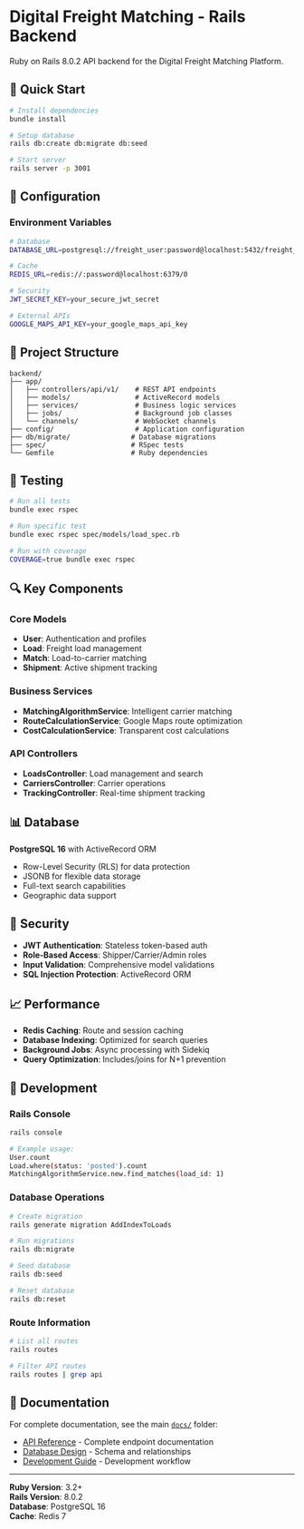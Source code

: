 # Digital Freight Matching - Rails Backend

Ruby on Rails 8.0.2 API backend for the Digital Freight Matching Platform.

## 🚀 Quick Start

```bash
# Install dependencies
bundle install

# Setup database
rails db:create db:migrate db:seed

# Start server
rails server -p 3001
```

## 🔧 Configuration

### Environment Variables
```bash
# Database
DATABASE_URL=postgresql://freight_user:password@localhost:5432/freight_matching

# Cache
REDIS_URL=redis://:password@localhost:6379/0

# Security
JWT_SECRET_KEY=your_secure_jwt_secret

# External APIs
GOOGLE_MAPS_API_KEY=your_google_maps_api_key
```

## 📁 Project Structure

```
backend/
├── app/
│   ├── controllers/api/v1/    # REST API endpoints
│   ├── models/                # ActiveRecord models
│   ├── services/              # Business logic services
│   ├── jobs/                  # Background job classes
│   └── channels/              # WebSocket channels
├── config/                    # Application configuration
├── db/migrate/               # Database migrations
├── spec/                     # RSpec tests
└── Gemfile                   # Ruby dependencies
```

## 🧪 Testing

```bash
# Run all tests
bundle exec rspec

# Run specific test
bundle exec rspec spec/models/load_spec.rb

# Run with coverage
COVERAGE=true bundle exec rspec
```

## 🔍 Key Components

### Core Models
- **User**: Authentication and profiles
- **Load**: Freight load management
- **Match**: Load-to-carrier matching
- **Shipment**: Active shipment tracking

### Business Services
- **MatchingAlgorithmService**: Intelligent carrier matching
- **RouteCalculationService**: Google Maps route optimization
- **CostCalculationService**: Transparent cost calculations

### API Controllers
- **LoadsController**: Load management and search
- **CarriersController**: Carrier operations
- **TrackingController**: Real-time shipment tracking

## 📊 Database

**PostgreSQL 16** with ActiveRecord ORM
- Row-Level Security (RLS) for data protection
- JSONB for flexible data storage
- Full-text search capabilities
- Geographic data support

## 🔐 Security

- **JWT Authentication**: Stateless token-based auth
- **Role-Based Access**: Shipper/Carrier/Admin roles
- **Input Validation**: Comprehensive model validations
- **SQL Injection Protection**: ActiveRecord ORM

## 📈 Performance

- **Redis Caching**: Route and session caching
- **Database Indexing**: Optimized for search queries
- **Background Jobs**: Async processing with Sidekiq
- **Query Optimization**: Includes/joins for N+1 prevention

## 🚀 Development

### Rails Console
```bash
rails console

# Example usage:
User.count
Load.where(status: 'posted').count
MatchingAlgorithmService.new.find_matches(load_id: 1)
```

### Database Operations
```bash
# Create migration
rails generate migration AddIndexToLoads

# Run migrations
rails db:migrate

# Seed database
rails db:seed

# Reset database
rails db:reset
```

### Route Information
```bash
# List all routes
rails routes

# Filter API routes
rails routes | grep api
```

## 📝 Documentation

For complete documentation, see the main [`docs/`](../docs/) folder:
- [API Reference](../docs/api-reference.md) - Complete endpoint documentation
- [Database Design](../docs/database.md) - Schema and relationships
- [Development Guide](../docs/development.md) - Development workflow

---

**Ruby Version**: 3.2+  
**Rails Version**: 8.0.2  
**Database**: PostgreSQL 16  
**Cache**: Redis 7
